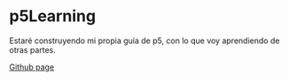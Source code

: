 # p5Learning
Estaré construyendo mi propia guía de p5, con lo que voy aprendiendo de otras partes.

[Github page](https://tovvaar.github.io/p5Learning/)